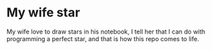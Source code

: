 # My wife star

My wife love to draw stars in his notebook, I tell her that I can do with programming a perfect star, and that is how this repo comes to life.
